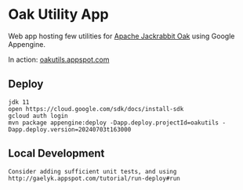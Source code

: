 Oak Utility App
===============

Web app hosting few utilities for [Apache Jackrabbit Oak][1] using Google Appengine.

In action: [oakutils.appspot.com](http://oakutils.appspot.com)

[1]: http://jackrabbit.apache.org/oak

## Deploy

    jdk 11
    open https://cloud.google.com/sdk/docs/install-sdk
    gcloud auth login
    mvn package appengine:deploy -Dapp.deploy.projectId=oakutils -Dapp.deploy.version=20240703t163000

## Local Development

    Consider adding sufficient unit tests, and using
    http://gaelyk.appspot.com/tutorial/run-deploy#run